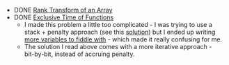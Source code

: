 - DONE [Rank Transform of an Array](https://leetcode.com/problems/rank-transform-of-an-array/)
- DONE [Exclusive Time of Functions](https://leetcode.com/problems/exclusive-time-of-functions/)
	- I made this problem a little too complicated - I was trying to use a stack + penalty approach (see this [solution](https://leetcode.com/problems/exclusive-time-of-functions/solutions/105100/python-straightforward-with-explanation/)) but I ended up writing [more variables to fiddle with](https://leetcode.com/problems/exclusive-time-of-functions/submissions/1091247422/) - which made it really confusing for me.
	- The solution I read above comes with a more iterative approach - bit-by-bit, instead of accruing penalty.